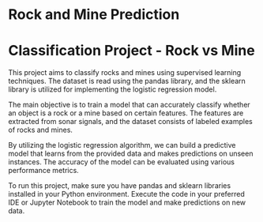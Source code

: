 # Rock and Mine Prediction
# Classification Project - Rock vs Mine

This project aims to classify rocks and mines using supervised learning techniques. The dataset is read using the pandas library, and the sklearn library is utilized for implementing the logistic regression model. 

The main objective is to train a model that can accurately classify whether an object is a rock or a mine based on certain features. The features are extracted from sonar signals, and the dataset consists of labeled examples of rocks and mines.

By utilizing the logistic regression algorithm, we can build a predictive model that learns from the provided data and makes predictions on unseen instances. The accuracy of the model can be evaluated using various performance metrics.

To run this project, make sure you have pandas and sklearn libraries installed in your Python environment. Execute the code in your preferred IDE or Jupyter Notebook to train the model and make predictions on new data. 
